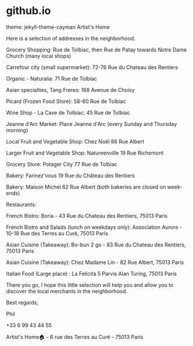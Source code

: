 # github.io
theme: jekyll-theme-cayman
Artist's Home

Here is a selection of addresses in the neighborhood.

Grocery Shopping: Rue de Tolbiac, then Rue de Patay towards Notre Dame Church (many local shops) 

Carrefour city (small supermarket): 72-76 Rue du Chateau des Rentiers 

Organic - Naturalia: 71 Rue de Tolbiac 

Asian specialties, Tang Freres: 168 Avenue de Choisy 

Picard (Frozen Food Store): 58-60 Rue de Tolbiac 

Wine Shop - La Cave de Tolbiac: 45 Rue de Tolbiac 

Jeanne d'Arc Market: Place Jeanne d'Arc (every Sunday and Thursday morning) 

Local Fruit and Vegetable Shop: Chez Noël 88 Rue Albert 

Larger Fruit and Vegetable Shop: Natureenville 19 Rue Richemont 

Grocery Store: Potager City 77 Rue de Tolbiac

Bakery: Farinez'vous 19 Rue du Château des Rentiers

Bakery: Maison Michel 62 Rue Albert (both bakeries are closed on week-ends)

Restaurants:

French Bistro: Boria - 43 Rue du Chateau des Rentiers, 75013 Paris 

French Bistro and Salads (lunch on weekdays only): Association Aurore - 10-18 Rue des Terres au Curé, 75013 Paris 

Asian Cuisine (Takeaway): Bo-bun 2 go - 83 Rue du Chateau des Rentiers, 75013 Paris 

Asian Cuisine (Takeaway): Chez Madame Lin - 82 Rue Albert, 75013 Paris

Italian Food (Large place) : La Felicità 5 Parvis Alan Turing, 75013 Paris

There you go, I hope this little selection will help you and allow you to discover the local merchants in the neighborhood.

Best regards,

Phil

+33 6 99 43 44 55

Artist's Home🏠 - 6 rue des Terres au Curé - 75013 Paris

